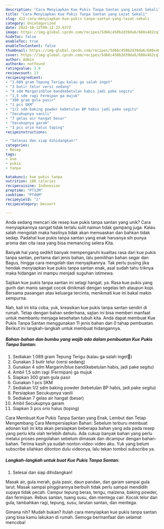 ```yaml
---
description: "Cara Menyiapkan Kue Pukis Tanpa Santan yang Lezat Sekali"
title: "Cara Menyiapkan Kue Pukis Tanpa Santan yang Lezat Sekali"
slug: 412-cara-menyiapkan-kue-pukis-tanpa-santan-yang-lezat-sekali
category: Uncategorized
date: 2022-10-12T09:12:33.637Z
image: https://img-global.cpcdn.com/recipes/5d66c450b2d39da6/680x482cq70/kue-pukis-tanpa-santan-foto-resep-utama.jpg
hideToc: false
enableToc: true
enableTocContent: false
thumbnail: https://img-global.cpcdn.com/recipes/5d66c450b2d39da6/680x482cq70/kue-pukis-tanpa-santan-foto-resep-utama.jpg
cover: https://img-global.cpcdn.com/recipes/5d66c450b2d39da6/680x482cq70/kue-pukis-tanpa-santan-foto-resep-utama.jpg
author: Admin
authorAv: notfound
ratingvalue: 3.9
reviewcount: 13
recipeingredient:
- "1.089 gram Tepung Terigu kalau ga salah inget"
- "3 butir telur versi sedang"
- "4 sdm Margarinblue bandkebetulan habis jadi pake segitu"
- "1,5 sdm ragi Fermipan ga mujuk"
- "300 gram gula pasir"
- "1 pcs SKM"
- "1/2 sdm baking powder kebetulan BP habis jadi pake segitu"
- "Secukupnya vanili"
- "7 gelas air hangat besar"
- "Secukupnya garam"
- "3 pcs orio halus toping"
recipeinstructions:

- "Selesai dan siap dihidangkan!"
categories:
- Resep
tags:
- kue
- pukis
- tanpa

katakunci: kue pukis tanpa 
nutrition: 188 calories
recipecuisine: Indonesian
preptime: "PT12M"
cooktime: "PT46M"
recipeyield: "2"
recipecategory: Dessert

---
```





Anda sedang mencari ide resep kue pukis tanpa santan yang unik? Cara menyiapkannya sangat tidak terlalu sulit namun tidak gampang juga. Kalau salah mengolah maka hasilnya tidak akan memuaskan dan bahkan tidak sedap. Padahal kue pukis tanpa santan yang enak harusnya sih punya aroma dan cita rasa yang bisa memancing selera Kita.





Banyak hal yang sedikit banyak mempengaruhi kualitas rasa dari kue pukis tanpa santan, pertama dari jenis bahan, lalu pemilihan bahan segar dan Bagus, hingga cara mengolah dan menyajikannya. Tak perlu pusing jika hendak menyiapkan kue pukis tanpa santan enak,      asal sudah tahu triknya maka hidangan ini mampu menjadi suguhan istimewa.














Sajikan kue pukis tanpa santan ini selagi hangat, ya. Rasa kue pukis yang gurih dan manis sangat cocok dinikmati dengan segelas teh ataupun kopi. Bersama pasangan atau keluarga tercinta, menikmati kue ini bakal makin sempurna.






Nah, kali ini kita coba, yuk, kreasikan kue pukis tanpa santan sendiri di rumah. Tetap dengan bahan sederhana, sajian ini bisa memberi manfaat untuk membantu menjaga kesehatan tubuh kita. Anda dapat membuat Kue Pukis Tanpa Santan menggunakan 11 jenis bahan dan 0 tahap pembuatan. Berikut ini langkah-langkah untuk membuat hidangannya.

<!--inarticleads1-->

##### Bahan-bahan dan bumbu yang wajib ada dalam pembuatan Kue Pukis Tanpa Santan:

1. Sediakan 1.089 gram Tepung Terigu (kalau ga salah inget🤣)
1. Gunakan 3 butir telur (versi sedang)
1. Gunakan 4 sdm Margarin/blue band(kebetulan habis, jadi pake segitu)
1. Ambil 1,5 sdm ragi (Fermipan) ga mujuk
1. Siapkan 300 gram gula pasir
1. Gunakan 1 pcs SKM
1. Sediakan 1/2 sdm baking powder (kebetulan BP habis, jadi pake segitu)
1. Persiapkan Secukupnya vanili
1. Sediakan 7 gelas air hangat (besar)
1. Ambil Secukupnya garam
1. Siapkan 3 pcs orio halus (toping)


Cara Membuat Kue Pukis Tanpa Santan yang Enak, Lembut dan Tetap Mengembang Cara Mempersiapkan Bahan: Sebelum terburu membuat adonan kali ini kita akan persiapkan beberapa bahan yang ada pada resep yang perlu kita olah terlebih dahulu. Ada cukup banyak bahan yang perlu melalui proses pengolahan sebelum dimasak dan dicampur dengan bahan-bahan. Terima kasih ya sudah nonton video-video aku. Yuk yang belum subscribe silahkan ditonton dulu videonya, lalu tekan tombol subscribe ya. 

<!--inarticleads2-->

##### Langkah-langkah untuk buat Kue Pukis Tanpa Santan:


1. Selesai dan siap dihidangkan!

Masak air, gula merah, gula pasir, daun pandan, dan garam sampai gula larut. Masak sampai pinggirannya berbuih tidak perlu sampai mendidih supaya tidak pecah. Campur tepung beras, terigu, maizena, baking powder, dan fermipan. Rebus santan, tuang susu, dan mentega cair. Kocok telur dan gula, tambahkan ragi, tepung, susu, larutan santan, dan mentega. 

Gimana nih? Mudah bukan? Itulah cara menyiapkan kue pukis tanpa santan yang bisa kamu lakukan di rumah. Semoga bermanfaat dan selamat mencoba!
